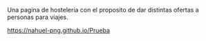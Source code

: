 Una pagina de hosteleria con el proposito de dar distintas ofertas a personas para viajes.

https://nahuel-png.github.io/Prueba
